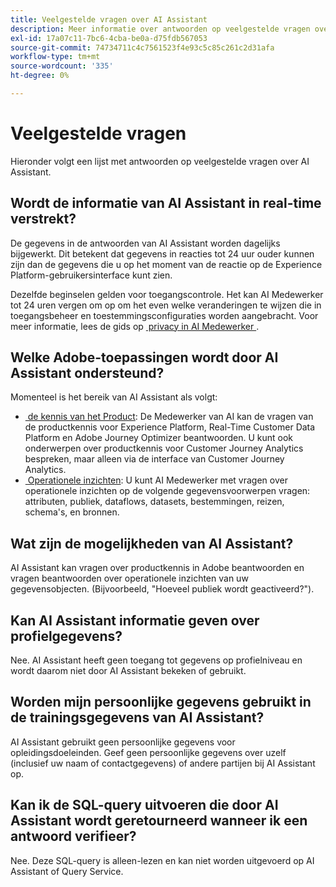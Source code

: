 ```yaml
---
title: Veelgestelde vragen over AI Assistant
description: Meer informatie over antwoorden op veelgestelde vragen over AI Assistant
exl-id: 17a07c11-7bc6-4cba-be0a-d75fdb567053
source-git-commit: 74734711c4c7561523f4e93c5c85c261c2d31afa
workflow-type: tm+mt
source-wordcount: '335'
ht-degree: 0%

---
```


# Veelgestelde vragen

Hieronder volgt een lijst met antwoorden op veelgestelde vragen over AI Assistant.

## Wordt de informatie van AI Assistant in real-time verstrekt?

De gegevens in de antwoorden van AI Assistant worden dagelijks bijgewerkt. Dit betekent dat gegevens in reacties tot 24 uur ouder kunnen zijn dan de gegevens die u op het moment van de reactie op de Experience Platform-gebruikersinterface kunt zien.

Dezelfde beginselen gelden voor toegangscontrole. Het kan AI Medewerker tot 24 uren vergen om op om het even welke veranderingen te wijzen die in toegangsbeheer en toestemmingsconfiguraties worden aangebracht. Voor meer informatie, lees de gids op [&#x200B; privacy in AI Medewerker &#x200B;](./privacy.md).

## Welke Adobe-toepassingen wordt door AI Assistant ondersteund?

Momenteel is het bereik van AI Assistant als volgt:

* [&#x200B; de kennis van het Product &#x200B;](./home.md#product-knowledge): De Medewerker van AI kan de vragen van de productkennis voor Experience Platform, Real-Time Customer Data Platform en Adobe Journey Optimizer beantwoorden. U kunt ook onderwerpen over productkennis voor Customer Journey Analytics bespreken, maar alleen via de interface van Customer Journey Analytics.
* [&#x200B; Operationele inzichten &#x200B;](./home.md#operational-insights): U kunt AI Medewerker met vragen over operationele inzichten op de volgende gegevensvoorwerpen vragen: attributen, publiek, dataflows, datasets, bestemmingen, reizen, schema&#39;s, en bronnen.

## Wat zijn de mogelijkheden van AI Assistant?

AI Assistant kan vragen over productkennis in Adobe beantwoorden en vragen beantwoorden over operationele inzichten van uw gegevensobjecten. (Bijvoorbeeld, &quot;Hoeveel publiek wordt geactiveerd?&quot;).

## Kan AI Assistant informatie geven over profielgegevens?

Nee. AI Assistant heeft geen toegang tot gegevens op profielniveau en wordt daarom niet door AI Assistant bekeken of gebruikt.

## Worden mijn persoonlijke gegevens gebruikt in de trainingsgegevens van AI Assistant?

AI Assistant gebruikt geen persoonlijke gegevens voor opleidingsdoeleinden. Geef geen persoonlijke gegevens over uzelf (inclusief uw naam of contactgegevens) of andere partijen bij AI Assistant op.

## Kan ik de SQL-query uitvoeren die door AI Assistant wordt geretourneerd wanneer ik een antwoord verifieer?

Nee. Deze SQL-query is alleen-lezen en kan niet worden uitgevoerd op AI Assistant of Query Service.